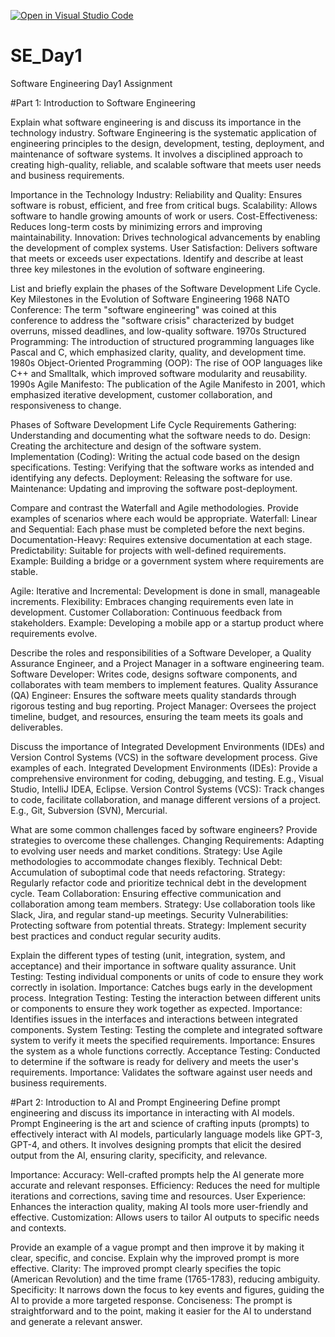 [![Open in Visual Studio Code](https://classroom.github.com/assets/open-in-vscode-2e0aaae1b6195c2367325f4f02e2d04e9abb55f0b24a779b69b11b9e10269abc.svg)](https://classroom.github.com/online_ide?assignment_repo_id=15560179&assignment_repo_type=AssignmentRepo)
# SE_Day1
Software Engineering Day1 Assignment

#Part 1: Introduction to Software Engineering

Explain what software engineering is and discuss its importance in the technology industry.
Software Engineering is the systematic application of engineering principles to the design, development, testing, deployment, and maintenance of software systems. It involves a disciplined approach to creating high-quality, reliable, and scalable software that meets user needs and business requirements.

Importance in the Technology Industry:
Reliability and Quality: Ensures software is robust, efficient, and free from critical bugs.
Scalability: Allows software to handle growing amounts of work or users.
Cost-Effectiveness: Reduces long-term costs by minimizing errors and improving maintainability.
Innovation: Drives technological advancements by enabling the development of complex systems.
User Satisfaction: Delivers software that meets or exceeds user expectations.
Identify and describe at least three key milestones in the evolution of software engineering.


List and briefly explain the phases of the Software Development Life Cycle.
Key Milestones in the Evolution of Software Engineering
1968 NATO Conference: The term "software engineering" was coined at this conference to address the "software crisis" characterized by budget overruns, missed deadlines, and low-quality software.
1970s Structured Programming: The introduction of structured programming languages like Pascal and C, which emphasized clarity, quality, and development time.
1980s Object-Oriented Programming (OOP): The rise of OOP languages like C++ and Smalltalk, which improved software modularity and reusability.
1990s Agile Manifesto: The publication of the Agile Manifesto in 2001, which emphasized iterative development, customer collaboration, and responsiveness to change.

Phases of Software Development Life Cycle
Requirements Gathering: Understanding and documenting what the software needs to do.
Design: Creating the architecture and design of the software system.
Implementation (Coding): Writing the actual code based on the design specifications.
Testing: Verifying that the software works as intended and identifying any defects.
Deployment: Releasing the software for use.
Maintenance: Updating and improving the software post-deployment.

Compare and contrast the Waterfall and Agile methodologies. Provide examples of scenarios where each would be appropriate.
Waterfall:
Linear and Sequential: Each phase must be completed before the next begins.
Documentation-Heavy: Requires extensive documentation at each stage.
Predictability: Suitable for projects with well-defined requirements.
Example: Building a bridge or a government system where requirements are stable.

Agile:
Iterative and Incremental: Development is done in small, manageable increments.
Flexibility: Embraces changing requirements even late in development.
Customer Collaboration: Continuous feedback from stakeholders.
Example: Developing a mobile app or a startup product where requirements evolve.

Describe the roles and responsibilities of a Software Developer, a Quality Assurance Engineer, and a Project Manager in a software engineering team.
Software Developer: Writes code, designs software components, and collaborates with team members to implement features.
Quality Assurance (QA) Engineer: Ensures the software meets quality standards through rigorous testing and bug reporting.
Project Manager: Oversees the project timeline, budget, and resources, ensuring the team meets its goals and deliverables.

Discuss the importance of Integrated Development Environments (IDEs) and Version Control Systems (VCS) in the software development process. Give examples of each.
Integrated Development Environments (IDEs): Provide a comprehensive environment for coding, debugging, and testing. E.g., Visual Studio, IntelliJ IDEA, Eclipse.
Version Control Systems (VCS): Track changes to code, facilitate collaboration, and manage different versions of a project. E.g., Git, Subversion (SVN), Mercurial.

What are some common challenges faced by software engineers? Provide strategies to overcome these challenges.
Changing Requirements: Adapting to evolving user needs and market conditions. Strategy: Use Agile methodologies to accommodate changes flexibly.
Technical Debt: Accumulation of suboptimal code that needs refactoring. Strategy: Regularly refactor code and prioritize technical debt in the development cycle.
Team Collaboration: Ensuring effective communication and collaboration among team members. Strategy: Use collaboration tools like Slack, Jira, and regular stand-up meetings.
Security Vulnerabilities: Protecting software from potential threats. Strategy: Implement security best practices and conduct regular security audits.

Explain the different types of testing (unit, integration, system, and acceptance) and their importance in software quality assurance.
Unit Testing: Testing individual components or units of code to ensure they work correctly in isolation. Importance: Catches bugs early in the development process.
Integration Testing: Testing the interaction between different units or components to ensure they work together as expected. Importance: Identifies issues in the interfaces and interactions between integrated components.
System Testing: Testing the complete and integrated software system to verify it meets the specified requirements. Importance: Ensures the system as a whole functions correctly.
Acceptance Testing: Conducted to determine if the software is ready for delivery and meets the user's requirements. Importance: Validates the software against user needs and business requirements.

#Part 2: Introduction to AI and Prompt Engineering
Define prompt engineering and discuss its importance in interacting with AI models.
Prompt Engineering is the art and science of crafting inputs (prompts) to effectively interact with AI models, particularly language models like GPT-3, GPT-4, and others. It involves designing prompts that elicit the desired output from the AI, ensuring clarity, specificity, and relevance.

Importance:
Accuracy: Well-crafted prompts help the AI generate more accurate and relevant responses.
Efficiency: Reduces the need for multiple iterations and corrections, saving time and resources.
User Experience: Enhances the interaction quality, making AI tools more user-friendly and effective.
Customization: Allows users to tailor AI outputs to specific needs and contexts.

Provide an example of a vague prompt and then improve it by making it clear, specific, and concise. Explain why the improved prompt is more effective.
Clarity: The improved prompt clearly specifies the topic (American Revolution) and the time frame (1765-1783), reducing ambiguity.
Specificity: It narrows down the focus to key events and figures, guiding the AI to provide a more targeted response.
Conciseness: The prompt is straightforward and to the point, making it easier for the AI to understand and generate a relevant answer.
